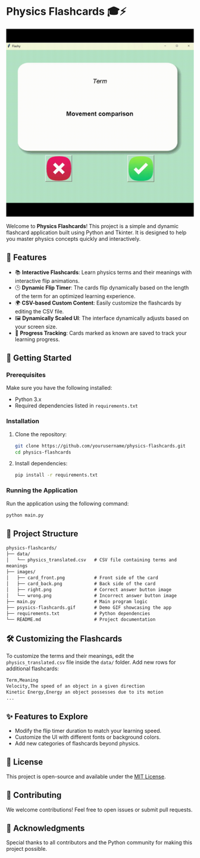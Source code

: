 # Physics Flashcards 🎓⚡

![Physics Flashcards](./psysics-flashcards.gif)

Welcome to **Physics Flashcards**! This project is a simple and dynamic flashcard application built using Python and Tkinter. It is designed to help you master physics concepts quickly and interactively.

## 🌟 Features

- 📚 **Interactive Flashcards**: Learn physics terms and their meanings with interactive flip animations.
- 🕒 **Dynamic Flip Timer**: The cards flip dynamically based on the length of the term for an optimized learning experience.
- 🌍 **CSV-based Custom Content**: Easily customize the flashcards by editing the CSV file.
- 🖼️ **Dynamically Scaled UI**: The interface dynamically adjusts based on your screen size.
- 💾 **Progress Tracking**: Cards marked as known are saved to track your learning progress.

## 🚀 Getting Started

### Prerequisites

Make sure you have the following installed:
- Python 3.x
- Required dependencies listed in `requirements.txt`

### Installation

1. Clone the repository:
   ```bash
   git clone https://github.com/yourusername/physics-flashcards.git
   cd physics-flashcards
   ```

2. Install dependencies:
   ```bash
   pip install -r requirements.txt
   ```

### Running the Application

Run the application using the following command:
```bash
python main.py
```

## 📂 Project Structure
```
physics-flashcards/
├── data/
│   └── physics_translated.csv   # CSV file containing terms and meanings
├── images/
│   ├── card_front.png           # Front side of the card
│   ├── card_back.png            # Back side of the card
│   ├── right.png                # Correct answer button image
│   └── wrong.png                # Incorrect answer button image
├── main.py                      # Main program logic
├── psysics-flashcards.gif       # Demo GIF showcasing the app
├── requirements.txt             # Python dependencies
└── README.md                    # Project documentation
```

## 🛠️ Customizing the Flashcards

To customize the terms and their meanings, edit the `physics_translated.csv` file inside the `data/` folder. Add new rows for additional flashcards:
```
Term,Meaning
Velocity,The speed of an object in a given direction
Kinetic Energy,Energy an object possesses due to its motion
...
```

## ✨ Features to Explore

- Modify the flip timer duration to match your learning speed.
- Customize the UI with different fonts or background colors.
- Add new categories of flashcards beyond physics.

## 📜 License
This project is open-source and available under the [MIT License](./LICENSE).

## 🤝 Contributing
We welcome contributions! Feel free to open issues or submit pull requests.

## 🙌 Acknowledgments
Special thanks to all contributors and the Python community for making this project possible.
